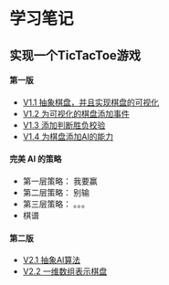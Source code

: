 # 学习笔记

## 实现一个TicTacToe游戏

#### 第一版
* [V1.1 抽象棋盘，并且实现棋盘的可视化](./V1/1.html)
* [V1.2 为可视化的棋盘添加事件](./V1/2.html)
* [V1.3 添加判断胜负校验](./V1/3.html)
* [V1.4 为棋盘添加AI的能力](./V1/4.html)

#### 完美 AI 的策略
* 第一层策略： 我要赢
* 第二层策略： 别输
* 第三层策略： 。。。
* 棋谱

#### 第二版
* [V2.1 抽象AI算法](./V2/1.html)
* [V2.2 一维数组表示棋盘](./V2/2.html)